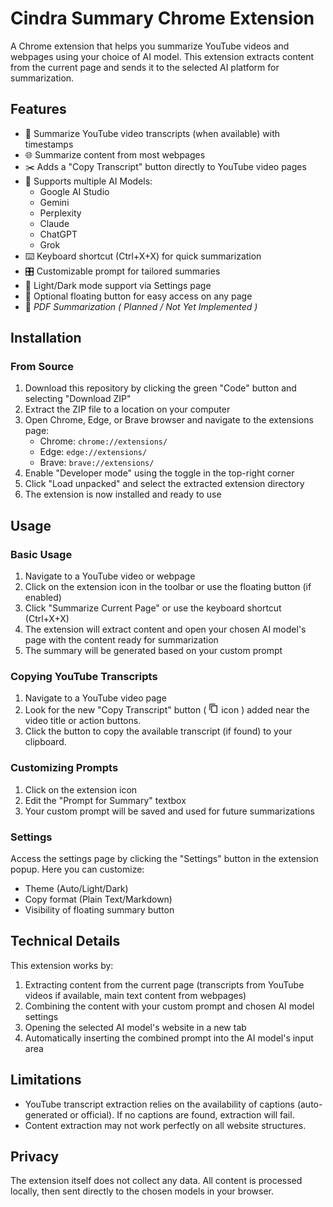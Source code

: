 # Cindra Summary Chrome Extension

A Chrome extension that helps you summarize YouTube videos and webpages using your choice of AI model. This extension extracts content from the current page and sends it to the selected AI platform for summarization.

## Features

- 📝 Summarize YouTube video transcripts (when available) with timestamps
- 🌐 Summarize content from most webpages
- ✂️ Adds a "Copy Transcript" button directly to YouTube video pages
- 🔌 Supports multiple AI Models:
    - Google AI Studio
    - Gemini
    - Perplexity
    - Claude
    - ChatGPT
    - Grok
- ⌨️ Keyboard shortcut (Ctrl+X+X) for quick summarization
- 🎛️ Customizable prompt for tailored summaries
- 🎨 Light/Dark mode support via Settings page
- 🔘 Optional floating button for easy access on any page
- 📄 *PDF Summarization ( Planned / Not Yet Implemented )*

## Installation

### From Source
1. Download this repository by clicking the green "Code" button and selecting "Download ZIP"
2. Extract the ZIP file to a location on your computer
3. Open Chrome, Edge, or Brave browser and navigate to the extensions page:
   - Chrome: `chrome://extensions/`
   - Edge: `edge://extensions/`
   - Brave: `brave://extensions/`
4. Enable "Developer mode" using the toggle in the top-right corner
5. Click "Load unpacked" and select the extracted extension directory
6. The extension is now installed and ready to use

## Usage

### Basic Usage

1. Navigate to a YouTube video or webpage
2. Click on the extension icon in the toolbar or use the floating button (if enabled)
3. Click "Summarize Current Page" or use the keyboard shortcut (Ctrl+X+X)
4. The extension will extract content and open your chosen AI model's page with the content ready for summarization
5. The summary will be generated based on your custom prompt

### Copying YouTube Transcripts

1. Navigate to a YouTube video page
2. Look for the new "Copy Transcript" button ( <svg xmlns="http://www.w3.org/2000/svg" height="16" viewBox="0 0 24 24" width="16" fill="currentColor"><path d="M0 0h24v24H0z" fill="none"/><path d="M16 1H4c-1.1 0-2 .9-2 2v14h2V3h12V1zm3 4H8c-1.1 0-2 .9-2 2v14c0 1.1.9 2 2 2h11c1.1 0 2-.9 2-2V7c0-1.1-.9-2-2-2zm0 16H8V7h11v14z"/></svg> icon ) added near the video title or action buttons.
3. Click the button to copy the available transcript (if found) to your clipboard.

### Customizing Prompts

1. Click on the extension icon
2. Edit the "Prompt for Summary" textbox
3. Your custom prompt will be saved and used for future summarizations

### Settings

Access the settings page by clicking the "Settings" button in the extension popup. Here you can customize:

- Theme (Auto/Light/Dark)
- Copy format (Plain Text/Markdown)
- Visibility of floating summary button

## Technical Details

This extension works by:
1. Extracting content from the current page (transcripts from YouTube videos if available, main text content from webpages)
2. Combining the content with your custom prompt and chosen AI model settings
3. Opening the selected AI model's website in a new tab
4. Automatically inserting the combined prompt into the AI model's input area

## Limitations

- YouTube transcript extraction relies on the availability of captions (auto-generated or official). If no captions are found, extraction will fail.
- Content extraction may not work perfectly on all website structures.

## Privacy

The extension itself does not collect any data. All content is processed locally, then sent directly to the chosen models in your browser.